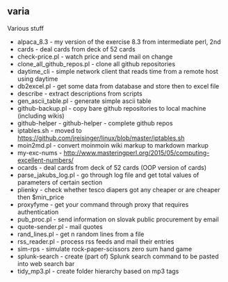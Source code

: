 varia
-----

Various stuff

* alpaca_8.3 - my version of the exercise 8.3 from intermediate perl, 2nd
* cards - deal cards from deck of 52 cards
* check-price.pl - watch price and send mail on change
* clone_all_github_repos.pl - clone all github repositories
* daytime_cli - simple network client that reads time from a remote host using daytime
* db2excel.pl - get some data from database and store then to excel file
* describe - extract descriptions from scripts
* gen_ascii_table.pl - generate simple ascii table
* github-backup.pl - copy bare github repositories to local machine (including wikis)
* github-helper - github-helper - complete github repos
* iptables.sh - moved to https://github.com/jreisinger/linux/blob/master/iptables.sh
* moin2md.pl - convert moinmoin wiki markup to markdown markup
* my-exc-nums - http://www.masteringperl.org/2015/05/computing-excellent-numbers/
* ocards - deal cards from deck of 52 cards (OOP version of cards)
* parse_jakubs_log.pl - go through log file and get total values of parameters of certain section
* plienky - check whether tesco diapers got any cheaper or are cheaper then $min_price
* proxyfyme - get your command through proxy that requires authentication
* pub_proc.pl - send information on slovak public procurement by email
* quote-sender.pl - mail quotes
* rand_lines.pl - get n random lines from a file
* rss_reader.pl - process rss feeds and mail their entries
* sim-rps - simulate rock-paper-scissors zero sum hand game
* splunk-search - create (part of) Splunk search command to be pasted into web search bar
* tidy_mp3.pl - create folder hierarchy based on mp3 tags
